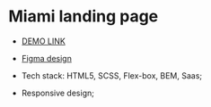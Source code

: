 # Miami landing page

- [DEMO LINK](https://ira-cherpak.github.io/layout_miami/)

- [Figma design](https://www.figma.com/file/nHz8bflIwJaWP3P99vKTH5/miami_home_new?node-id=0%3A2)

- Tech stack: HTML5, SCSS, Flex-box, BEM, Saas;
- Responsive design;
